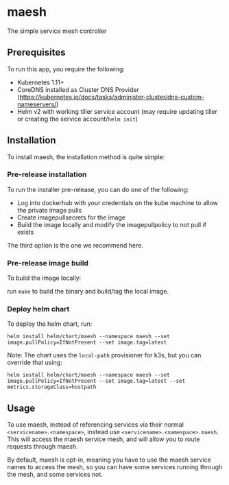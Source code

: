 # maesh

The simple service mesh controller

## Prerequisites

To run this app, you require the following:

- Kubernetes 1.11+
- CoreDNS installed as Cluster DNS Provider (https://kubernetes.io/docs/tasks/administer-cluster/dns-custom-nameservers/)
- Helm v2 with working tiller service account (may require updating tiller or creating the service account/`helm init`)

## Installation

To install maesh, the installation method is quite simple:

### Pre-release installation

To run the installer pre-release, you can do one of the following:

- Log into dockerhub with your credentials on the kube machine to allow the private image pulls
- Create imagepullsecrets for the image
- Build the image locally and modify the imagepullpolicy to not pull if exists

The third option is the one we recommend here.

### Pre-release image build

To build the image locally:

run `make` to build the binary and build/tag the local image.

### Deploy helm chart

To deploy the helm chart, run:

`helm install helm/chart/maesh --namespace maesh --set image.pullPolicy=IfNotPresent --set image.tag=latest`

Note: The chart uses the `local-path` provisioner for k3s, but you can override that using:

`helm install helm/chart/maesh --namespace maesh --set image.pullPolicy=IfNotPresent --set image.tag=latest --set metrics.storageClass=hostpath`

## Usage

To use maesh, instead of referencing services via their normal `<servicename>.<namespace>`, instead use `<servicename>.<namespace>.maesh`.
This will access the maesh service mesh, and will allow you to route requests through maesh.

By default, maesh is opt-in, meaning you have to use the maesh service names to access the mesh, so you can have some services running through the mesh, and some services not.
